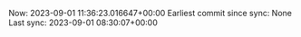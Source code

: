 Now: 2023-09-01 11:36:23.016647+00:00 Earliest commit since sync: None Last sync: 2023-09-01 08:30:07+00:00
